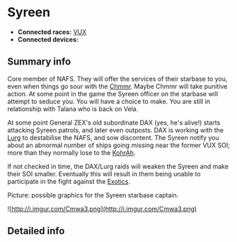 # Syreen #

  * **Connected races:** [VUX](VUX.md)
  * **Connected devices:**

## Summary info ##

Core member of NAFS. They will offer the services of their starbase to you, even when things go sour with the [Chmmr](Chmmr.md). Maybe Chmmr will take punitive action. At some point in the game the Syreen officer on the starbase will attempt to seduce you. You will have a choice to make. You are still in relationship with Talana who is back on Vela.

At some point General ZEX's old subordinate DAX (yes, he's alive!) starts attacking Syreen patrols, and later even outposts. DAX is working with the [Lurg](Lurg.md) to destabilise the NAFS, and sow discontent. The Syreen notify you about an abnormal number of ships going missing near the former VUX SOI; more than they normally lose to the [KohrAh](KohrAh.md).

If not checked in time, the DAX/Lurg raids will weaken the Syreen and make their SOI smaller. Eventually this will result in them being unable to participate in the fight against the [Exotics](Exotics.md).

Picture: possible graphics for the Syreen starbase captain.

![http://i.imgur.com/Cmwa3.png](http://i.imgur.com/Cmwa3.png)

## Detailed info ##